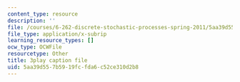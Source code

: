 ```yaml
---
content_type: resource
description: ''
file: /courses/6-262-discrete-stochastic-processes-spring-2011/5aa39d557b5919fcfda6c52ce310d2b8_k2PjTm1JyuI.srt
file_type: application/x-subrip
learning_resource_types: []
ocw_type: OCWFile
resourcetype: Other
title: 3play caption file
uid: 5aa39d55-7b59-19fc-fda6-c52ce310d2b8
---
```

